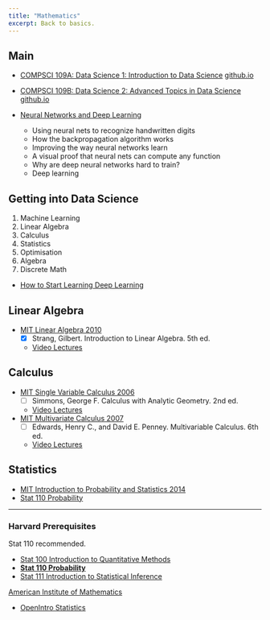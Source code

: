 ```yaml
---
title: "Mathematics"
excerpt: Back to basics.
---
```


## Main

- [COMPSCI 109A: Data Science 1: Introduction to Data Science](https://canvas.harvard.edu/courses/29726/assignments/syllabus)   [github.io](https://harvard-iacs.github.io/2018-CS109A/)
- [COMPSCI 109B: Data Science 2: Advanced Topics in Data Science](https://canvas.harvard.edu/courses/37482/assignments/syllabus)    [github.io](https://harvard-iacs.github.io/2018-CS109B/)

- [Neural Networks and Deep Learning](http://neuralnetworksanddeeplearning.com/)
    - Using neural nets to recognize handwritten digits
    - How the backpropagation algorithm works
    - Improving the way neural networks learn
    - A visual proof that neural nets can compute any function
    - Why are deep neural networks hard to train?
    - Deep learning



## Getting into Data Science
1. Machine Learning
2. Linear Algebra
3. Calculus
4. Statistics
5. Optimisation
6. Algebra
7. Discrete Math

- [How to Start Learning Deep Learning](http://ofir.io/How-to-Start-Learning-Deep-Learning/)

## Linear Algebra
- [MIT Linear Algebra 2010](https://ocw.mit.edu/courses/mathematics/18-06-linear-algebra-spring-2010/)
    - [x] Strang, Gilbert. Introduction to Linear Algebra. 5th ed.
    - [Video Lectures](https://ocw.mit.edu/courses/mathematics/18-06-linear-algebra-spring-2010/video-lectures/)



## Calculus
- [MIT Single Variable Calculus 2006](https://ocw.mit.edu/courses/mathematics/18-01-single-variable-calculus-fall-2006/)
    - [ ] Simmons, George F. Calculus with Analytic Geometry. 2nd ed.
    - [Video Lectures](https://ocw.mit.edu/courses/mathematics/18-01-single-variable-calculus-fall-2006/video-lectures/)
- [MIT Multivariate Calculus 2007](https://ocw.mit.edu/courses/mathematics/18-02-multivariable-calculus-fall-2007/)
    - [ ] Edwards, Henry C., and David E. Penney. Multivariable Calculus. 6th ed.
    - [Video Lectures](https://ocw.mit.edu/courses/mathematics/18-02-multivariable-calculus-fall-2007/video-lectures/)




## Statistics
- [MIT Introduction to Probability and Statistics 2014](https://ocw.mit.edu/courses/mathematics/18-05-introduction-to-probability-and-statistics-spring-2014/)
- [Stat 110 Probability](https://projects.iq.harvard.edu/stat110/home)


----


### Harvard Prerequisites
Stat 110 recommended.
- [Stat 100 Introduction to Quantitative Methods](https://canvas.harvard.edu/courses/8323/assignments/syllabus)
- [**Stat 110 Probability**](https://projects.iq.harvard.edu/stat110/home)
- [Stat 111 Introduction to Statistical Inference](https://sites.google.com/site/kwchankeith/teaching/s111)


[American Institute of Mathematics](https://aimath.org/textbooks/approved-textbooks/)
- [OpenIntro Statistics](https://leanpub.com/user_dashboard/library)